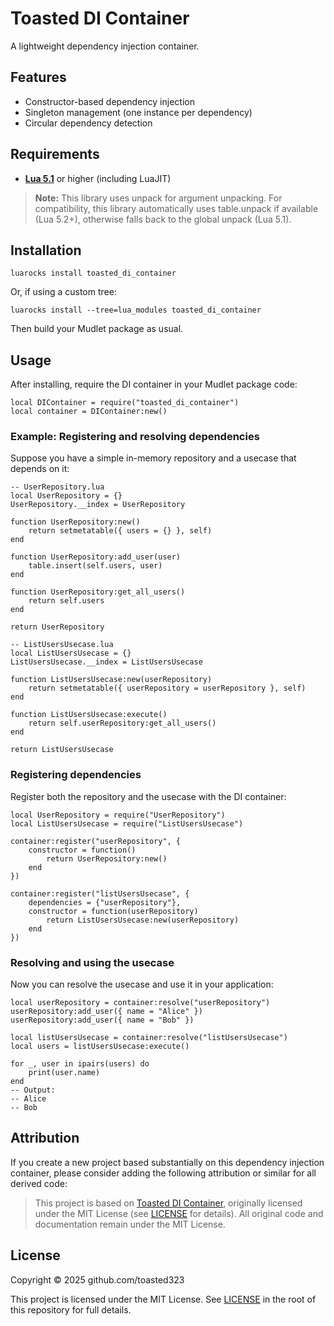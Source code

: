 # Toasted DI Container

A lightweight dependency injection container.

## Features

- Constructor-based dependency injection
- Singleton management (one instance per dependency)
- Circular dependency detection

## Requirements

- **[Lua 5.1](https://www.lua.org/versions.html#5.1)** or higher (including LuaJIT)

> **Note:**
> This library uses unpack for argument unpacking. For compatibility, this 
> library automatically uses table.unpack if available (Lua 5.2+), otherwise 
> falls back to the global unpack (Lua 5.1).


## Installation

```
luarocks install toasted_di_container
```

Or, if using a custom tree:

```
luarocks install --tree=lua_modules toasted_di_container
```

Then build your Mudlet package as usual.

## Usage

After installing, require the DI container in your Mudlet package code:

```
local DIContainer = require("toasted_di_container")
local container = DIContainer:new()
```

### Example: Registering and resolving dependencies

Suppose you have a simple in-memory repository and a usecase that depends on it:

```
-- UserRepository.lua
local UserRepository = {}
UserRepository.__index = UserRepository

function UserRepository:new()
    return setmetatable({ users = {} }, self)
end

function UserRepository:add_user(user)
    table.insert(self.users, user)
end

function UserRepository:get_all_users()
    return self.users
end

return UserRepository
```

```
-- ListUsersUsecase.lua
local ListUsersUsecase = {}
ListUsersUsecase.__index = ListUsersUsecase

function ListUsersUsecase:new(userRepository)
    return setmetatable({ userRepository = userRepository }, self)
end

function ListUsersUsecase:execute()
    return self.userRepository:get_all_users()
end

return ListUsersUsecase
```

### Registering dependencies

Register both the repository and the usecase with the DI container:

```
local UserRepository = require("UserRepository")
local ListUsersUsecase = require("ListUsersUsecase")

container:register("userRepository", {
    constructor = function()
        return UserRepository:new()
    end
})

container:register("listUsersUsecase", {
    dependencies = {"userRepository"},
    constructor = function(userRepository)
        return ListUsersUsecase:new(userRepository)
    end
})
```

### Resolving and using the usecase

Now you can resolve the usecase and use it in your application:

```
local userRepository = container:resolve("userRepository")
userRepository:add_user({ name = "Alice" })
userRepository:add_user({ name = "Bob" })

local listUsersUsecase = container:resolve("listUsersUsecase")
local users = listUsersUsecase:execute()

for _, user in ipairs(users) do
    print(user.name)
end
-- Output:
-- Alice
-- Bob
```

## Attribution

If you create a new project based substantially on this dependency injection
container, please consider adding the following attribution or similar for all 
derived code:

> This project is based on [Toasted DI Container](https://github.com/toasted-mudlet/di-container), originally
> licensed under the MIT License (see [LICENSE](LICENSE) for details). All
> original code and documentation remain under the MIT License.

## License

Copyright © 2025 github.com/toasted323

This project is licensed under the MIT License.
See [LICENSE](LICENSE) in the root of this repository for full details.
